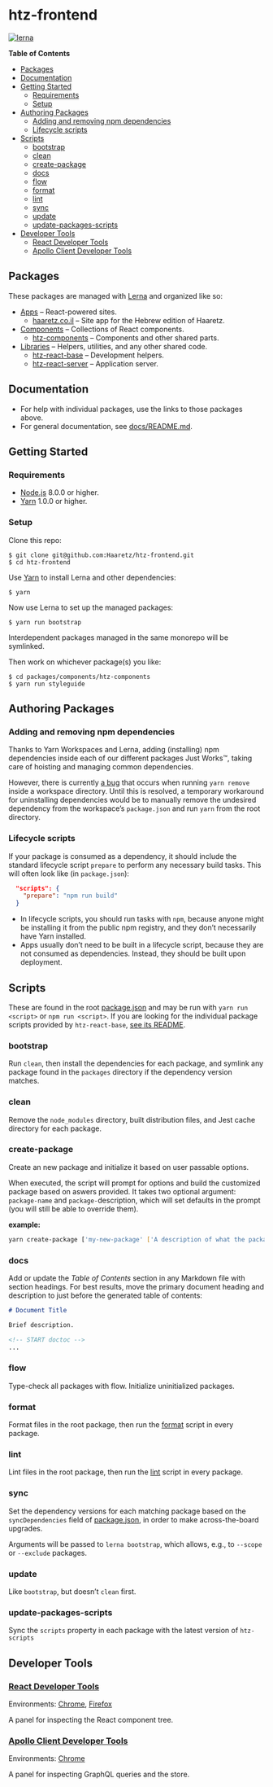 # htz-frontend
[![lerna](https://img.shields.io/badge/maintained%20with-lerna-cc00ff.svg)](https://lernajs.io/)

<!-- START doctoc generated TOC please keep comment here to allow auto update -->
<!-- DON'T EDIT THIS SECTION, INSTEAD RE-RUN doctoc TO UPDATE -->
**Table of Contents**

- [Packages](#packages)
- [Documentation](#documentation)
- [Getting Started](#getting-started)
  - [Requirements](#requirements)
  - [Setup](#setup)
- [Authoring Packages](#authoring-packages)
  - [Adding and removing npm dependencies](#adding-and-removing-npm-dependencies)
  - [Lifecycle scripts](#lifecycle-scripts)
- [Scripts](#scripts)
  - [bootstrap](#bootstrap)
  - [clean](#clean)
  - [create-package](#create-package)
  - [docs](#docs)
  - [flow](#flow)
  - [format](#format)
  - [lint](#lint)
  - [sync](#sync)
  - [update](#update)
  - [update-packages-scripts](#update-packages-scripts)
- [Developer Tools](#developer-tools)
  - [React Developer Tools](#react-developer-tools)
  - [Apollo Client Developer Tools](#apollo-client-developer-tools)

<!-- END doctoc generated TOC please keep comment here to allow auto update -->

## Packages

These packages are managed with [Lerna](https://lernajs.io/) and organized like so:

* [Apps](packages/apps) – React-powered sites.
  * [haaretz.co.il](packages/apps/haaretz.co.il) – Site app for the Hebrew edition of Haaretz.
* [Components](packages/components) – Collections of React components.
  * [htz-components](packages/components/htz-components) – Components and other shared parts.
* [Libraries](packages/libs) – Helpers, utilities, and any other shared code.
  * [htz-react-base](packages/libs/htz-react-base) – Development helpers.
  * [htz-react-server](packages/libs/htz-react-server) – Application server.

## Documentation

* For help with individual packages, use the links to those packages above.
* For general documentation, see [docs/README.md](docs/README.md).

## Getting Started

### Requirements

* [Node.js](https://nodejs.org/) 8.0.0 or higher.
* [Yarn](https://yarnpkg.com/en/docs/install) 1.0.0 or higher.

### Setup

Clone this repo:

```console
$ git clone git@github.com:Haaretz/htz-frontend.git
$ cd htz-frontend
```

Use [Yarn](https://yarnpkg.com/) to install Lerna and other dependencies:

```console
$ yarn
```

Now use Lerna to set up the managed packages:

```console
$ yarn run bootstrap
```

Interdependent packages managed in the same monorepo will be symlinked.

Then work on whichever package(s) you like:

```console
$ cd packages/components/htz-components
$ yarn run styleguide
```


## Authoring Packages

### Adding and removing npm dependencies

Thanks to Yarn Workspaces and Lerna, adding (installing) npm dependencies inside
each of our different packages Just Works™, taking care of hoisting and managing
common dependencies.

However, there is currently [a bug](https://github.com/yarnpkg/yarn/issues/4334)
that occurs when running `yarn remove` inside a workspace directory.
Until this is resolved, a temporary workaround for uninstalling dependencies
would be to manually remove the undesired dependency from the workspace’s `package.json`
and run `yarn` from the root directory.

### Lifecycle scripts

If your package is consumed as a dependency, it should include the standard
lifecycle script `prepare` to perform any necessary build tasks. This will
often look like (in `package.json`):

```json
  "scripts": {
    "prepare": "npm run build"
  }
```

* In lifecycle scripts, you should run tasks with `npm`, because anyone might
  be installing it from the public npm registry, and they don’t necessarily have
  Yarn installed.
* Apps usually don’t need to be built in a lifecycle script, because they are not
  consumed as dependencies. Instead, they should be built upon deployment.

## Scripts

These are found in the root [package.json](package.json) and may be run with
`yarn run <script>` or `npm run <script>`. If you are looking for the individual
package scripts provided by `htz-react-base`, [see its README](packages/libs/htz-react-base).

### bootstrap

Run `clean`, then install the dependencies for each package, and symlink any
package found in the `packages` directory if the dependency version matches.

### clean

Remove the `node_modules` directory, built distribution files, and Jest cache
directory for each package.

### create-package

Create an new package and initialize it based on user passable options.

When executed, the script will prompt for options and build the customized package 
based on aswers provided.
It takes two optional argument: `package-name` and `package-`description, 
which will set defaults in the prompt (you will still be able to override them).

**example:**
```bash
yarn create-package ['my-new-package' ['A description of what the package does']]
```

### docs

Add or update the *Table of Contents* section in any Markdown file with section
headings. For best results, move the primary document heading and description
to just before the generated table of contents:

```markdown
# Document Title

Brief description.

<!-- START doctoc -->
...
```

### flow
Type-check all packages with flow. Initialize uninitialized packages.

### format

Format files in the root package, then run the [format](packages/libs/htz-react-base#format)
script in every package.

### lint

Lint files in the root package, then run the [lint](packages/libs/htz-react-base#lint)
script in every package.

### sync

Set the dependency versions for each matching package based on the `syncDependencies`
field of [package.json](package.json), in order to make across-the-board upgrades.

Arguments will be passed to `lerna bootstrap`, which allows, e.g., to `--scope` or 
`--exclude` packages.

### update

Like `bootstrap`, but doesn’t `clean` first.

### update-packages-scripts

Sync the `scripts` property in each package with the latest version of `htz-scripts`


## Developer Tools

### [React Developer Tools](https://github.com/facebook/react-devtools)

Environments: [Chrome](https://chrome.google.com/webstore/detail/react-developer-tools/fmkadmapgofadopljbjfkapdkoienihi), [Firefox](https://addons.mozilla.org/firefox/addon/react-devtools/)

A panel for inspecting the React component tree.

### [Apollo Client Developer Tools](https://github.com/apollographql/apollo-client-devtools)

Environments: [Chrome](https://chrome.google.com/webstore/detail/apollo-client-developer-t/jdkknkkbebbapilgoeccciglkfbmbnfm)

A panel for inspecting GraphQL queries and the store.
